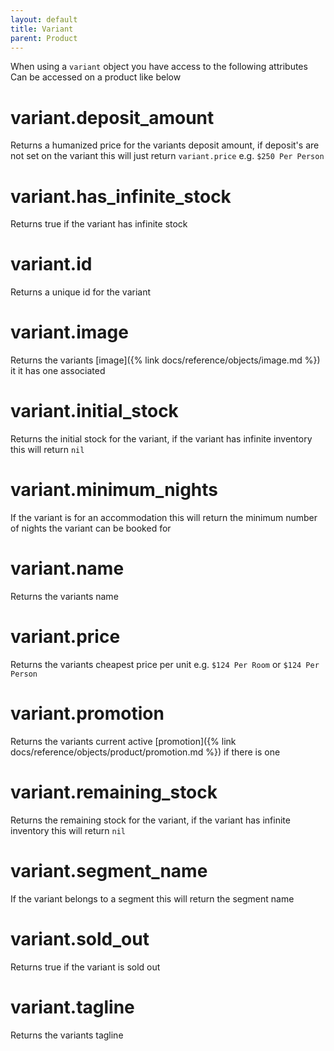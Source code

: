 ```yaml
---
layout: default
title: Variant
parent: Product
---
```


When using a `variant` object you have access to the following attributes
Can be accessed on a product like below

# variant.deposit_amount

Returns a humanized price for the variants deposit amount, if deposit's are not set on the variant this will just return `variant.price` e.g. `$250 Per Person`

# variant.has_infinite_stock

Returns true if the variant has infinite stock

# variant.id

Returns a unique id for the variant

# variant.image

Returns the variants [image]({% link docs/reference/objects/image.md %}) it it has one associated

# variant.initial_stock

Returns the initial stock for the variant, if the variant has infinite inventory this will return `nil`

# variant.minimum_nights

If the variant is for an accommodation this will return the minimum number of nights the variant can be booked for

# variant.name

Returns the variants name

# variant.price

Returns the variants cheapest price per unit e.g. `$124 Per Room` or `$124 Per Person`

# variant.promotion

Returns the variants current active [promotion]({% link docs/reference/objects/product/promotion.md %}) if there is one

# variant.remaining_stock

Returns the remaining stock for the variant, if the variant has infinite inventory this will return `nil`

# variant.segment_name

If the variant belongs to a segment this will return the segment name

# variant.sold_out

Returns true if the variant is sold out

# variant.tagline

Returns the variants tagline

